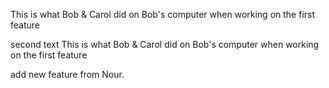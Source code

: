 This is what Bob & Carol did on Bob's computer when working on the first feature

second text This is what Bob & Carol did on Bob's computer when working on the first feature

add new feature from Nour.

